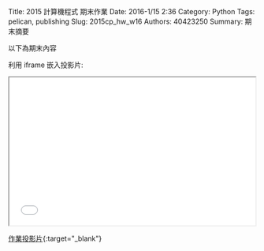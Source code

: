 Title: 2015 計算機程式 期末作業
Date: 2016-1/15 2:36
Category: Python
Tags: pelican, publishing
Slug: 2015cp_hw_w16
Authors: 40423250
Summary: 期末摘要

以下為期末內容

利用 iframe 嵌入投影片:

<iframe src="40423250_cp_w16_p.html" width="500" height="300"></iframe>

[作業投影片](40423250_cp_w16_p.html){:target="_blank"}

